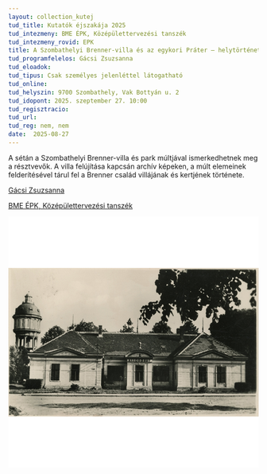 ```yaml
---
layout: collection_kutej
tud_title: Kutatók éjszakája 2025
tud_intezmeny: BME ÉPK, Középülettervezési tanszék
tud_intezmeny_rovid: EPK
title: A Szombathelyi Brenner-villa és az egykori Práter – helytörténeti séta
tud_programfelelos: Gácsi Zsuzsanna
tud_eloadok: 
tud_tipus: Csak személyes jelenléttel látogatható
tud_online: 
tud_helyszin: 9700 Szombathely, Vak Bottyán u. 2
tud_idopont: 2025. szeptember 27. 10:00 
tud_regisztracio: 
tud_url: 
tud_reg: nem, nem
date:  2025-08-27
---
```


A sétán a Szombathelyi Brenner-villa és park múltjával ismerkedhetnek meg a résztvevők. A villa felújítása kapcsán archív képeken, a múlt elemeinek felderítésével tárul fel a Brenner család villájának és kertjének története. 

[Gácsi Zsuzsanna](https://tudprog.bme.hu/kutatok_ejszakaja/profilok/gacsi_zsuzsanna)

[BME ÉPK, Középülettervezési tanszék](https://kozep.bme.hu/)

![A Szombathelyi Brenner-villa és az egykori Práter – helytörténeti séta](../2025/images/a-szombathelyi-brenner-villa-es-az-egykori-prater.jpg)
